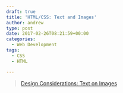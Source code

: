 ```yaml
---
draft: true
title: 'HTML/CSS: Text and Images'
author: andrew
type: post
date: 2017-02-26T08:21:59+00:00
categories:
  - Web Development
tags:
  - CSS
  - HTML

---
```

<blockquote data-secret="zrh0v2GqLO" class="wp-embedded-content">
  <p>
    <a href="https://css-tricks.com/design-considerations-text-images/">Design Considerations: Text on Images</a>
  </p>
</blockquote>
